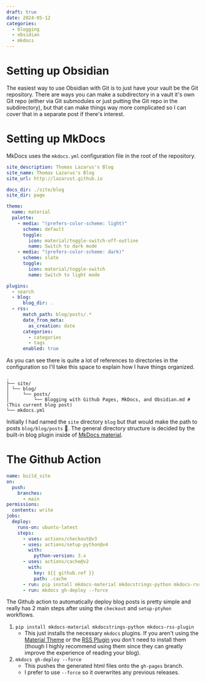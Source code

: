 ```yaml
---
draft: true
date: 2024-05-12
categories:
  - blogging
  - obsidian
  - mkdocs
---
```

# Setting up Obsidian
The easiest way to use Obsidian with Git is to just have your vault be the Git repository. There are ways you can make a subdirectory in a vault it's own Git repo (either via Git submodules or just putting the Git repo in the subdirectory), but that can make things way more complicated so I can cover that in a separate post if there's interest. 



# Setting up MkDocs
MkDocs uses the `mkdocs.yml` configuration file in the root of the repository.

```yml
site_description: Thomas Lazarus's Blog
site_name: Thomas Lazarus's Blog
site_url: http://lazarust.github.io

docs_dir: ./site/blog
site_dir: page

theme:
  name: material
  palette:
    - media: "(prefers-color-scheme: light)"
      scheme: default
      toggle:
        icon: material/toggle-switch-off-outline
        name: Switch to dark mode
    - media: "(prefers-color-scheme: dark)"
      scheme: slate
      toggle:
        icon: material/toggle-switch
        name: Switch to light mode

plugins:
  - search
  - blog:
      blog_dir: .
  - rss:
      match_path: blog/posts/.*
      date_from_meta:
        as_creation: date
      categories:
        - categories
        - tags
      enabled: true
```

As you can see there is quite a lot of references to directories in the configuration so I'll take this space to explain how I have things organized. 

```
. 
├── site/ 
│ └── blog/ 
│     └── posts/ 
│         └── Blogging with Github Pages, MkDocs, and Obsidian.md #(This current blog post) 
└── mkdocs.yml
```

Initially I had named the `site` directory `blog` but that would make the path to posts `blog/blog/posts` 🤮. The general directory structure is decided by the built-in blog plugin inside of [MkDocs material](https://squidfunk.github.io/mkdocs-material/plugins/blog/).

# The Github Action

```yml
name: build_site
on:
  push:
    branches:
      - main
permissions:
  contents: write
jobs:
  deploy:
    runs-on: ubuntu-latest
    steps:
      - uses: actions/checkout@v3
      - uses: actions/setup-python@v4
        with:
          python-version: 3.x
      - uses: actions/cache@v2
        with:
          key: ${{ github.ref }}
          path: .cache
      - run: pip install mkdocs-material mkdocstrings-python mkdocs-rss-plugin
      - run: mkdocs gh-deploy --force
```

The Github action to automatically deploy blog posts is pretty simple and really has 2 main steps after using the `checkout` and `setup-ptyhon` workflows. 
1. `pip install mkdocs-material mkdocstrings-python mkdocs-rss-plugin`
	- This just installs the necessary `mkdocs` plugins. If you aren't using the [Material Theme](https://squidfunk.github.io/mkdocs-material/) or the [RSS Plugin](https://guts.github.io/mkdocs-rss-plugin/) you don't need to install them (though I highly recommend using them since they can greatly improve the experience of reading your blog).
2. `mkdocs gh-deploy --force`
	- This pushes the generated html files onto the `gh-pages` branch. 
	- I prefer to use `--force` so it overwrites any previous releases.